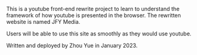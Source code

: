 This is a youtube front-end rewrite project to learn to understand the framework of how youtube is presented in the browser. The rewritten website is named JFY Media.

Users will be able to use this site as smoothly as they would use youtube.

Written and deployed by Zhou Yue in January 2023.
